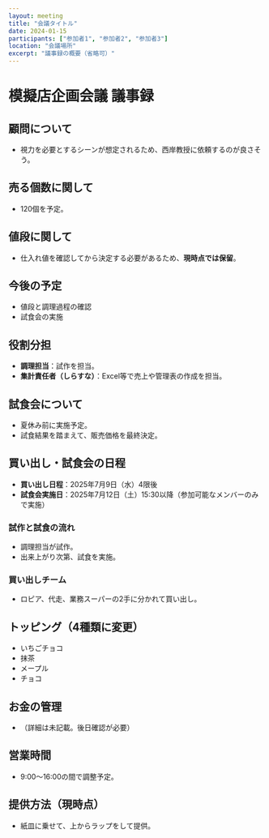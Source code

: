 ```yaml
---
layout: meeting
title: "会議タイトル"
date: 2024-01-15
participants: ["参加者1", "参加者2", "参加者3"]
location: "会議場所"
excerpt: "議事録の概要（省略可）"
---
```


# 模擬店企画会議 議事録

## 顧問について
- 視力を必要とするシーンが想定されるため、西岸教授に依頼するのが良さそう。

## 売る個数に関して
- 120個を予定。

## 値段に関して
- 仕入れ値を確認してから決定する必要があるため、**現時点では保留**。

## 今後の予定
- 値段と調理過程の確認
- 試食会の実施

## 役割分担
- **調理担当**：試作を担当。
- **集計責任者（しらすな）**：Excel等で売上や管理表の作成を担当。

## 試食会について
- 夏休み前に実施予定。
- 試食結果を踏まえて、販売価格を最終決定。

## 買い出し・試食会の日程
- **買い出し日程**：2025年7月9日（水）4限後
- **試食会実施日**：2025年7月12日（土）15:30以降（参加可能なメンバーのみで実施）

### 試作と試食の流れ
- 調理担当が試作。
- 出来上がり次第、試食を実施。

### 買い出しチーム
- ロピア、代走、業務スーパーの2手に分かれて買い出し。

## トッピング（4種類に変更）
- いちごチョコ
- 抹茶
- メープル
- チョコ

## お金の管理
- （詳細は未記載。後日確認が必要）

## 営業時間
- 9:00〜16:00の間で調整予定。

## 提供方法（現時点）
- 紙皿に乗せて、上からラップをして提供。
